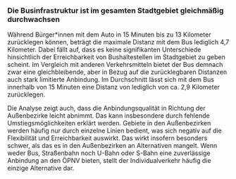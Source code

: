 ### Die Businfrastruktur ist im gesamten Stadtgebiet gleichmäßig durchwachsen

Während Bürger*innen mit dem Auto in 15 Minuten bis zu 13 Kilometer zurücklegen können, beträgt die maximale Distanz 
mit dem Bus lediglich 4,7 Kilometer. Dabei fällt auf, dass es keine signifikanten Unterschiede hinsichtlich der 
Erreichbarkeit von Bushaltestellen im Stadtgebiet zu geben scheint. Im Vergleich mit anderen Verkehrsmitteln bietet der Bus demnach zwar
 eine gleichbleibende, aber in Bezug auf die zurücklegbaren Distanzen auch stark limitierte Anbindung. Im Durchschnitt lässt sich mit dem
  Bus innerhalb von 15 Minuten eine Distanz von lediglich von ca. 2,9 Kilometer zurücklegen.

Die Analyse zeigt auch, dass die Anbindungsqualität in Richtung der Außenbezirke leicht abnimmt. Das kann insbesondere durch fehlende
 Umstiegsmöglichkeiten erklärt werden. Gebiete in den Außenbezirken werden häufig nur durch einzelne Linien bedient, was sich negativ
  auf die Flexibilität und Erreichbarkeit auswirkt. Das wirkt insofern besonders schwer, als das es in den Außenbezirken an Alternativen
   mangelt. Wenn weder Bus, Straßenbahn noch U-Bahn oder S-Bahn eine zuverlässige Anbindung an den ÖPNV bieten, stellt der
    Individualverkehr häufig die einzige Alternative dar.
